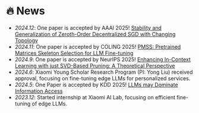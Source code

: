 # 🔥 News
- *2024.12*: One paper is accepted by AAAI 2025! [Stability and Generalization of Zeroth-Order Decentralized SGD with Changing Topology]()
- *2024.11*: One paper is accepted by COLING 2025! [PMSS: Pretrained Matrices Skeleton Selection for LLM Fine-tuning](https://arxiv.org/abs/2409.16722) 
- *2024.9*: One paper is accepted by NeurIPS 2025! [Enhancing In-Context Learning with just SVD-Based Pruning: A Theoretical Perspective](https://arxiv.org/abs/2406.03768) 
- *2024.6*: Xiaomi Young Scholar Research Program (PI: Yong Liu) received approval, focusing on fine-tuning edge LLMs for personalized services. 
- *2024.5*: One Paper is accepted by KDD 2025! [LLMs may Dominate Information Access](https://arxiv.org/abs/2310.20501) 
- *2023.12*: Started internship at Xiaomi AI Lab, focusing on efficient fine-tuning of edge LLMs. 

<!-- - *2023.10*: Our work on [LLMs may Dominate Information Access: Neural Retrievers are Biased Towards LLM-Generated Texts](https://arxiv.org/abs/2310.20501) is out! 
- *2023.06*: Excited to be awarded as Third Prize in the [MindSpore](https://www.mindspore.cn/) Large Language Model Innovation Training Camp. 
- *2023.03*: Prof. Yong Liu presents our paper on generalization error of gederated leanring at AI TIME [[Video](https://www.bilibili.com/video/BV1Wk4y1i7Xv?t=231.7)]. 
- *2023.03*: I attend the [2023 Workshop on Machine Learning Theory and Foundations](https://iiis.tsinghua.edu.cn/show-10351-1.html), Microsoft Research Asia. 
- *2023.03*: I Write a blog on statistical learning theory to AI4Science Community. See in [AI4Science101 blogs](https://ai4science101.github.io/blogs/statistical_learning_theory/).
- *2023.01*: One paper is accepted by ICLR 2023!  -->


<!-- 
- Three papers are accepted by ACM-MM 2022!
- *2023.08*: My AI4Science Copilot project based on LLMs won the Third Prize at the [DeepModeling](https://deepmodeling.com/) 3rd Hackathon.
- *2022.05*: I join [Sea AI Lab](https://sail.sea.com/) <img src='./images/logo-sea-header-desktop.webp' style='width: 6em;'> as the audio team leader. We are [hiring researchers and engineers](https://career.sea.com/position/427)!
- *2022.04*: Three papers are accepted by IJCAI 2022
- *2022.03*: We release [NeuralSVB](https://github.com/MoonInTheRiver/NeuralSVB), the code of our ACL 2022 work (singing voice beautifying). 🚧 ⛏️ 🛠️ 👷 
- *2022.02*: I release a modern and responsive academic personal [homepage template](https://github.com/RayeRen/acad-homepage.github.io). Welcome to STAR and FORK!
- *2022.02*: 🎉🎉 Two papers are accepted by ACL 2022
- *2022.02*: 🎉🎉 My [google scholar](https://scholar.google.com/citations?user=4FA6C0AAAAAJ) citations have exceeded 1000! -->
